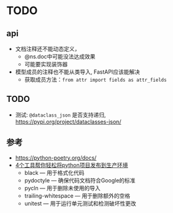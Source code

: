 # TODO

## api

- 文档注释还不能动态定义，
    - @ns.doc中可能没法达成效果
    - 可能要实现装饰器
- 模型成员的注释也不能从类导入, FastAPI应该能解决
    - 获取成员方法：```from attr import fields as attr_fields```

## TODO

- 测试: ```@dataclass_json``` 是否支持递归, https://pypi.org/project/dataclasses-json/

## 参考

- https://python-poetry.org/docs/
- [4个工具帮你轻松将python项目发布到生产环境](https://blog.csdn.net/weixin_38739735/article/details/133257783)
  - black — 用于格式化代码
  - pydoctyle — 确保代码文档符合Google的标准
  - pycln — 用于删除未使用的导入
  - trailing-whitespace — 用于删除额外的空格
  - unitest — 用于运行单元测试和检测破坏性更改